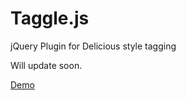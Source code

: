 Taggle.js
=========

jQuery Plugin for Delicious style tagging

Will update soon.

[Demo](http://seancoker.com/projects/tagglejs/)